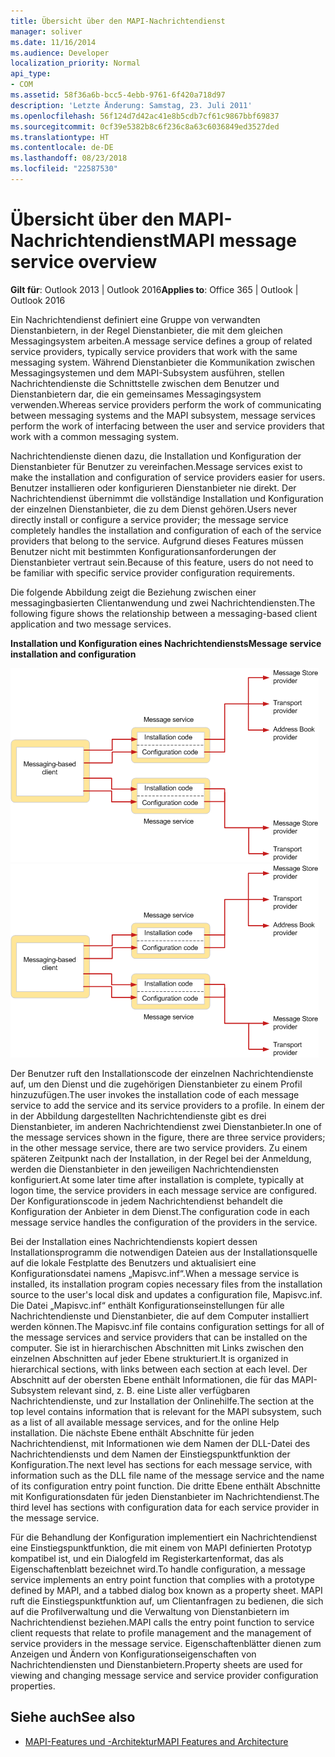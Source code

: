 ```yaml
---
title: Übersicht über den MAPI-Nachrichtendienst
manager: soliver
ms.date: 11/16/2014
ms.audience: Developer
localization_priority: Normal
api_type:
- COM
ms.assetid: 58f36a6b-bcc5-4ebb-9761-6f420a718d97
description: 'Letzte Änderung: Samstag, 23. Juli 2011'
ms.openlocfilehash: 56f124d7d42ac41e8b5cdb7cf61c9867bbf69837
ms.sourcegitcommit: 0cf39e5382b8c6f236c8a63c6036849ed3527ded
ms.translationtype: HT
ms.contentlocale: de-DE
ms.lasthandoff: 08/23/2018
ms.locfileid: "22587530"
---
```

# <a name="mapi-message-service-overview"></a><span data-ttu-id="5aace-103">Übersicht über den MAPI-Nachrichtendienst</span><span class="sxs-lookup"><span data-stu-id="5aace-103">MAPI message service overview</span></span>
  
<span data-ttu-id="5aace-104">**Gilt für**: Outlook 2013 | Outlook 2016</span><span class="sxs-lookup"><span data-stu-id="5aace-104">**Applies to**: Office 365 | Outlook | Outlook 2016</span></span> 
  
<span data-ttu-id="5aace-105">Ein Nachrichtendienst definiert eine Gruppe von verwandten Dienstanbietern, in der Regel Dienstanbieter, die mit dem gleichen Messagingsystem arbeiten.</span><span class="sxs-lookup"><span data-stu-id="5aace-105">A message service defines a group of related service providers, typically service providers that work with the same messaging system.</span></span> <span data-ttu-id="5aace-106">Während Dienstanbieter die Kommunikation zwischen Messagingsystemen und dem MAPI-Subsystem ausführen, stellen Nachrichtendienste die Schnittstelle zwischen dem Benutzer und Dienstanbietern dar, die ein gemeinsames Messagingsystem verwenden.</span><span class="sxs-lookup"><span data-stu-id="5aace-106">Whereas service providers perform the work of communicating between messaging systems and the MAPI subsystem, message services perform the work of interfacing between the user and service providers that work with a common messaging system.</span></span>  
  
<span data-ttu-id="5aace-107">Nachrichtendienste dienen dazu, die Installation und Konfiguration der Dienstanbieter für Benutzer zu vereinfachen.</span><span class="sxs-lookup"><span data-stu-id="5aace-107">Message services exist to make the installation and configuration of service providers easier for users.</span></span> <span data-ttu-id="5aace-108">Benutzer installieren oder konfigurieren Dienstanbieter nie direkt. Der Nachrichtendienst übernimmt die vollständige Installation und Konfiguration der einzelnen Dienstanbieter, die zu dem Dienst gehören.</span><span class="sxs-lookup"><span data-stu-id="5aace-108">Users never directly install or configure a service provider; the message service completely handles the installation and configuration of each of the service providers that belong to the service.</span></span> <span data-ttu-id="5aace-109">Aufgrund dieses Features müssen Benutzer nicht mit bestimmten Konfigurationsanforderungen der Dienstanbieter vertraut sein.</span><span class="sxs-lookup"><span data-stu-id="5aace-109">Because of this feature, users do not need to be familiar with specific service provider configuration requirements.</span></span> 
  
<span data-ttu-id="5aace-110">Die folgende Abbildung zeigt die Beziehung zwischen einer messagingbasierten Clientanwendung und zwei Nachrichtendiensten.</span><span class="sxs-lookup"><span data-stu-id="5aace-110">The following figure shows the relationship between a messaging-based client application and two message services.</span></span>
  
<span data-ttu-id="5aace-111">**Installation und Konfiguration eines Nachrichtendiensts**</span><span class="sxs-lookup"><span data-stu-id="5aace-111">**Message service installation and configuration**</span></span>
  
<span data-ttu-id="5aace-112">![Installation und Konfiguration eines Nachrichtendiensts](media/amapi_44.gif "Installation und Konfiguration eines Nachrichtendiensts")</span><span class="sxs-lookup"><span data-stu-id="5aace-112">![Message service installation and configuration](media/amapi_44.gif "Message service installation and configuration")</span></span>
  
<span data-ttu-id="5aace-113">Der Benutzer ruft den Installationscode der einzelnen Nachrichtendienste auf, um den Dienst und die zugehörigen Dienstanbieter zu einem Profil hinzuzufügen.</span><span class="sxs-lookup"><span data-stu-id="5aace-113">The user invokes the installation code of each message service to add the service and its service providers to a profile.</span></span> <span data-ttu-id="5aace-114">In einem der in der Abbildung dargestellten Nachrichtendienste gibt es drei Dienstanbieter, im anderen Nachrichtendienst zwei Dienstanbieter.</span><span class="sxs-lookup"><span data-stu-id="5aace-114">In one of the message services shown in the figure, there are three service providers; in the other message service, there are two service providers.</span></span> <span data-ttu-id="5aace-115">Zu einem späteren Zeitpunkt nach der Installation, in der Regel bei der Anmeldung, werden die Dienstanbieter in den jeweiligen Nachrichtendiensten konfiguriert.</span><span class="sxs-lookup"><span data-stu-id="5aace-115">At some later time after installation is complete, typically at logon time, the service providers in each message service are configured.</span></span> <span data-ttu-id="5aace-116">Der Konfigurationscode in jedem Nachrichtendienst behandelt die Konfiguration der Anbieter in dem Dienst.</span><span class="sxs-lookup"><span data-stu-id="5aace-116">The configuration code in each message service handles the configuration of the providers in the service.</span></span>
  
<span data-ttu-id="5aace-117">Bei der Installation eines Nachrichtendiensts kopiert dessen Installationsprogramm die notwendigen Dateien aus der Installationsquelle auf die lokale Festplatte des Benutzers und aktualisiert eine Konfigurationsdatei namens „Mapisvc.inf“.</span><span class="sxs-lookup"><span data-stu-id="5aace-117">When a message service is installed, its installation program copies necessary files from the installation source to the user's local disk and updates a configuration file, Mapisvc.inf.</span></span> <span data-ttu-id="5aace-118">Die Datei „Mapisvc.inf“ enthält Konfigurationseinstellungen für alle Nachrichtendienste und Dienstanbieter, die auf dem Computer installiert werden können.</span><span class="sxs-lookup"><span data-stu-id="5aace-118">The Mapisvc.inf file contains configuration settings for all of the message services and service providers that can be installed on the computer.</span></span> <span data-ttu-id="5aace-119">Sie ist in hierarchischen Abschnitten mit Links zwischen den einzelnen Abschnitten auf jeder Ebene strukturiert.</span><span class="sxs-lookup"><span data-stu-id="5aace-119">It is organized in hierarchical sections, with links between each section at each level.</span></span> <span data-ttu-id="5aace-120">Der Abschnitt auf der obersten Ebene enthält Informationen, die für das MAPI-Subsystem relevant sind, z. B. eine Liste aller verfügbaren Nachrichtendienste, und zur Installation der Onlinehilfe.</span><span class="sxs-lookup"><span data-stu-id="5aace-120">The section at the top level contains information that is relevant for the MAPI subsystem, such as a list of all available message services, and for the online Help installation.</span></span> <span data-ttu-id="5aace-121">Die nächste Ebene enthält Abschnitte für jeden Nachrichtendienst, mit Informationen wie dem Namen der DLL-Datei des Nachrichtendiensts und dem Namen der Einstiegspunktfunktion der Konfiguration.</span><span class="sxs-lookup"><span data-stu-id="5aace-121">The next level has sections for each message service, with information such as the DLL file name of the message service and the name of its configuration entry point function.</span></span> <span data-ttu-id="5aace-122">Die dritte Ebene enthält Abschnitte mit Konfigurationsdaten für jeden Dienstanbieter im Nachrichtendienst.</span><span class="sxs-lookup"><span data-stu-id="5aace-122">The third level has sections with configuration data for each service provider in the message service.</span></span> 
  
<span data-ttu-id="5aace-123">Für die Behandlung der Konfiguration implementiert ein Nachrichtendienst eine Einstiegspunktfunktion, die mit einem von MAPI definierten Prototyp kompatibel ist, und ein Dialogfeld im Registerkartenformat, das als Eigenschaftenblatt bezeichnet wird.</span><span class="sxs-lookup"><span data-stu-id="5aace-123">To handle configuration, a message service implements an entry point function that complies with a prototype defined by MAPI, and a tabbed dialog box known as a property sheet.</span></span> <span data-ttu-id="5aace-124">MAPI ruft die Einstiegspunktfunktion auf, um Clientanfragen zu bedienen, die sich auf die Profilverwaltung und die Verwaltung von Dienstanbietern im Nachrichtendienst beziehen.</span><span class="sxs-lookup"><span data-stu-id="5aace-124">MAPI calls the entry point function to service client requests that relate to profile management and the management of service providers in the message service.</span></span> <span data-ttu-id="5aace-125">Eigenschaftenblätter dienen zum Anzeigen und Ändern von Konfigurationseigenschaften von Nachrichtendiensten und Dienstanbietern.</span><span class="sxs-lookup"><span data-stu-id="5aace-125">Property sheets are used for viewing and changing message service and service provider configuration properties.</span></span> 
  
## <a name="see-also"></a><span data-ttu-id="5aace-126">Siehe auch</span><span class="sxs-lookup"><span data-stu-id="5aace-126">See also</span></span>

- [<span data-ttu-id="5aace-127">MAPI-Features und -Architektur</span><span class="sxs-lookup"><span data-stu-id="5aace-127">MAPI Features and Architecture</span></span>](mapi-features-and-architecture.md)

